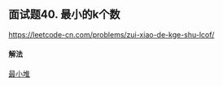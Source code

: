 ## 面试题40. 最小的k个数

https://leetcode-cn.com/problems/zui-xiao-de-kge-shu-lcof/


#### 解法  

[最小堆](_1.py)

